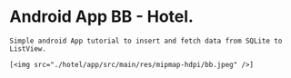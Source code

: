 # Android App BB - Hotel.

    Simple android App tutorial to insert and fetch data from SQLite to ListView.
    
    [<img src="./hotel/app/src/main/res/mipmap-hdpi/bb.jpeg" />]

